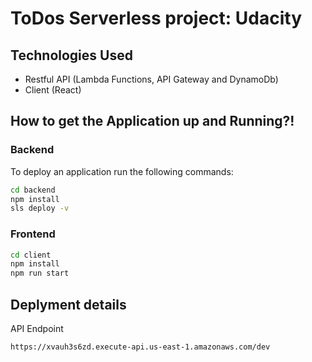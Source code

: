 #  ToDos Serverless project: Udacity 

## Technologies Used 
- Restful API (Lambda Functions, API Gateway and DynamoDb)
- Client (React)

## How to get the Application up and Running?!
### Backend
To deploy an application run the following commands:

```bash
cd backend
npm install
sls deploy -v
````
### Frontend
```bash
cd client
npm install
npm run start
```

## Deplyment details
API Endpoint
```
https://xvauh3s6zd.execute-api.us-east-1.amazonaws.com/dev
```

